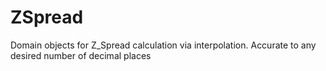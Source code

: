 # ZSpread
Domain objects for Z_Spread calculation via interpolation. Accurate to any desired number of decimal places 

